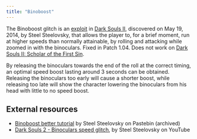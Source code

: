 ```yaml
---
title: "Binoboost"
---
```


The Binoboost glitch is an [exploit](/exploit) in [Dark Souls II](/darksouls2), discovered on May 19, 2014, by Steel Steelovsky, that allows the player to, for a brief moment, run at higher speeds than normally attainable, by rolling and attacking while zoomed in with the binoculars. Fixed in Patch 1.04. Does not work on [Dark Souls II: Scholar of the First Sin](/ds2sotfs).

By releasing the binoculars towards the end of the roll at the correct timing, an optimal speed boost lasting around 3 seconds can be obtained. Releasing the binoculars too early will cause a shorter boost, while releasing too late will show the character lowering the binoculars from his head with little to no speed boost.

## External resources

- [Binoboost better tutorial](http://web.archive.org/web/20200606143849/https://pastebin.com/uZSZY7ic) by Steel Steelovsky on Pastebin (archived)
- [Dark Souls 2 - Binoculars speed glitch](//www.youtube.com/watch?v=cAe442j4eB8), by Steel Steelovsky on YouTube
